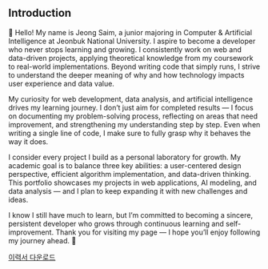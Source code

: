 ﻿---
# Use the Intro widget of the Blog template
widget: about.avatar

# This file represents a page section.
headless: true

# Order that this section will appear in.
weight: 10

author: admin
#design:
#  background:
#    color: '#090a0b'
#    text_color_light: true
#    video:
#      path:  # enter filename of a video in /assets/media
#  css_class: fullscreen
---
Introduction
---
👋 Hello! My name is Jeong Saim, a junior majoring in Computer & Artificial Intelligence at Jeonbuk National University.
I aspire to become a developer who never stops learning and growing. I consistently work on web and data-driven projects, applying theoretical knowledge from my coursework to real-world implementations. Beyond writing code that simply runs, I strive to understand the deeper meaning of why and how technology impacts user experience and data value.

My curiosity for web development, data analysis, and artificial intelligence drives my learning journey. I don’t just aim for completed results — I focus on documenting my problem-solving process, reflecting on areas that need improvement, and strengthening my understanding step by step. Even when writing a single line of code, I make sure to fully grasp why it behaves the way it does.

I consider every project I build as a personal laboratory for growth. My academic goal is to balance three key abilities: a user-centered design perspective, efficient algorithm implementation, and data-driven thinking. This portfolio showcases my projects in web applications, AI modeling, and data analysis — and I plan to keep expanding it with new challenges and ideas.

I know I still have much to learn, but I’m committed to becoming a sincere, persistent developer who grows through continuous learning and self-improvement. Thank you for visiting my page — I hope you’ll enjoy following my journey ahead. 🌱

[이력서 다운로드](/files/resume.pdf)
